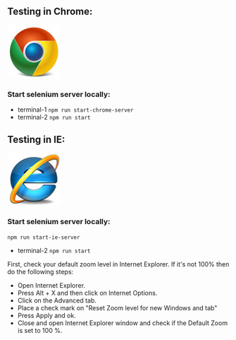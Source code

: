 ## Testing in Chrome:

![chrome logo](images/chrome.jpg)

### Start selenium server locally:
* terminal-1
`npm run start-chrome-server`
* terminal-2
`npm run start`

## Testing in IE:

![ie logo](images/ie.jpg)

### Start selenium server locally:
`npm run start-ie-server`
* terminal-2
`npm run start`

First, check your default zoom level in Internet Explorer. If it's not 100% then do the following steps:

* Open Internet Explorer.
* Press Alt + X and then click on Internet Options.
* Click on the Advanced tab.
* Place a check mark on "Reset Zoom level for new Windows and tab"
* Press Apply and ok.
* Close and open Internet Explorer window and check if the Default Zoom is set to 100 %.